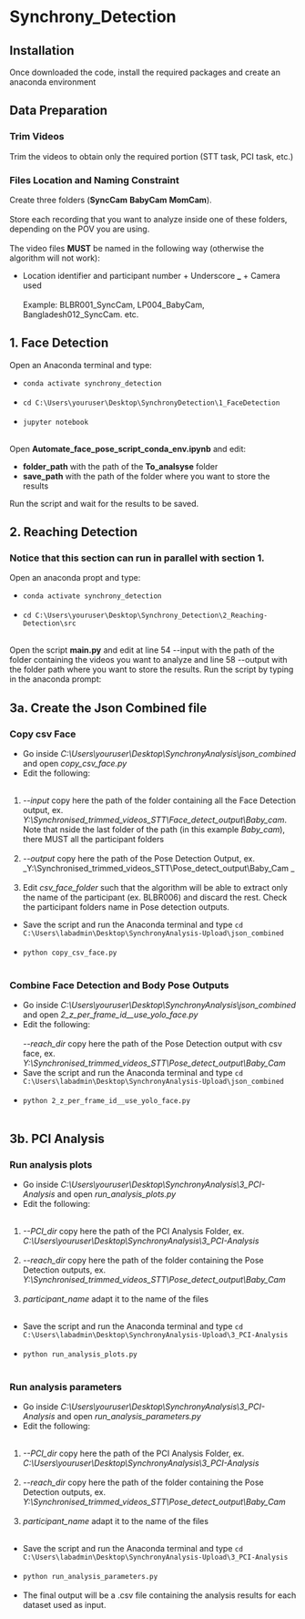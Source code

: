 # Synchrony_Detection

## Installation
Once downloaded the code, install the required packages and create an anaconda environment

## Data Preparation 
### Trim Videos
Trim the videos to obtain only the required portion (STT task, PCI task, etc.)

### Files Location and Naming Constraint
Create three folders (**SyncCam** **BabyCam** **MomCam**). <br><br>
Store each recording that you want to analyze inside one of these folders, depending on the POV you are using. <br><br>
The video files **MUST** be named in the following way (otherwise the algorithm will not work):
- Location identifier and participant number + Underscore **_** + Camera used
<br><br> Example: BLBR001_SyncCam, LP004_BabyCam, Bangladesh012_SyncCam. etc.

## 1. Face Detection 
Open an Anaconda terminal and type:
- `conda activate synchrony_detection` <br><br>
- `cd C:\Users\youruser\Desktop\SynchronyDetection\1_FaceDetection` <br><br>
- `jupyter notebook` <br><br>

Open **Automate_face_pose_script_conda_env.ipynb** and edit: 
- **folder_path** with the path of the **To_analsyse** folder
- **save_path** with the path of the folder where you want to store the results

Run the script and wait for the results to be saved.

## 2. Reaching Detection
### Notice that this section can run in parallel with section 1.
Open an anaconda propt and type:
- `conda activate synchrony_detection` <br><br>
- `cd C:\Users\youruser\Desktop\Synchrony_Detection\2_Reaching-Detection\src` <br><br>

Open the script **main.py** and edit at line 54 --input with the path of the folder containing the videos you want to analyze and line 58 --output with the folder path where you want to store the results.
Run the script by typing in the anaconda prompt:

## 3a. Create the Json Combined file
### Copy csv Face
- Go inside _C:\Users\youruser\Desktop\SynchronyAnalysis\json_combined_ and open _copy_csv_face.py_
- Edit the following:<br><br>
1. _--input_ copy here the path of the folder containing all the Face Detection output, ex. _Y:\Synchronised_trimmed_videos_STT\Face_detect_output\Baby_cam_. <br>
Note that nside the last folder of the path (in this example _Baby_cam_), there MUST all the participant folders <br><br>
2. _--output_ copy here the path of the Pose Detection Output, ex. _Y:\Synchronised_trimmed_videos_STT\Pose_detect_output\Baby_Cam _ <br><br>
3. Edit _csv_face_folder_ such that the algorithm will be able to extract only the name of the participant (ex. BLBR006) and discard the rest. Check the participant folders name in Pose detection outputs.
- Save the script and run the Anaconda terminal and type `cd C:\Users\labadmin\Desktop\SynchronyAnalysis-Upload\json_combined` <br><br>
- `python copy_csv_face.py` <br><br>

### Combine Face Detection and Body Pose Outputs 
- Go inside _C:\Users\youruser\Desktop\SynchronyAnalysis\json_combined_ and open _2_z_per_frame_id__use_yolo_face.py_
- Edit the following:<br><br>
_--reach_dir_ copy here the path of the Pose Detection output with csv face, ex. _Y:\Synchronised_trimmed_videos_STT\Pose_detect_output\Baby_Cam_
- Save the script and run the Anaconda terminal and type `cd C:\Users\labadmin\Desktop\SynchronyAnalysis-Upload\json_combined` <br><br>
- `python 2_z_per_frame_id__use_yolo_face.py` <br><br>

## 3b. PCI Analysis
### Run analysis plots
- Go inside _C:\Users\youruser\Desktop\SynchronyAnalysis\3_PCI-Analysis_ and open _run_analysis_plots.py_
- Edit the following:<br><br>
1. _--PCI_dir_ copy here the path of the PCI Analysis Folder, ex. _C:\Users\youruser\Desktop\SynchronyAnalysis\3_PCI-Analysis_ <br><br>
2. _--reach_dir_ copy here the path of the folder containing the Pose Detection outputs, ex. _Y:\Synchronised_trimmed_videos_STT\Pose_detect_output\Baby_Cam_ <br><br>
3. _participant_name_ adapt it to the name of the files <br><br>
- Save the script and run the Anaconda terminal and type `cd C:\Users\labadmin\Desktop\SynchronyAnalysis-Upload\3_PCI-Analysis` <br><br>
- `python run_analysis_plots.py` <br><br>

### Run analysis parameters
- Go inside _C:\Users\youruser\Desktop\SynchronyAnalysis\3_PCI-Analysis_ and open _run_analysis_parameters.py_
- Edit the following:<br><br>
1. _--PCI_dir_ copy here the path of the PCI Analysis Folder, ex. _C:\Users\youruser\Desktop\SynchronyAnalysis\3_PCI-Analysis_ <br><br>
2. _--reach_dir_ copy here the path of the folder containing the Pose Detection outputs, ex. _Y:\Synchronised_trimmed_videos_STT\Pose_detect_output\Baby_Cam_ <br><br>
3. _participant_name_ adapt it to the name of the files <br><br>
- Save the script and run the Anaconda terminal and type `cd C:\Users\labadmin\Desktop\SynchronyAnalysis-Upload\3_PCI-Analysis` <br><br>
- `python run_analysis_parameters.py` <br><br>
- The final output will be a .csv file containing the analysis results for each dataset used as input.






